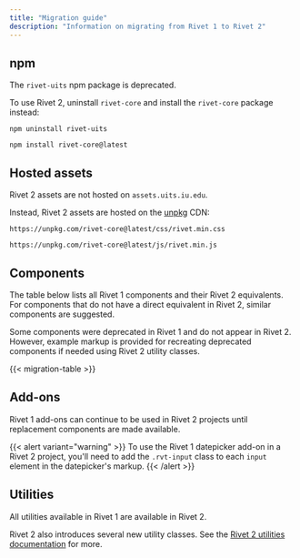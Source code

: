 ```yaml
---
title: "Migration guide"
description: "Information on migrating from Rivet 1 to Rivet 2"
---
```

## npm

The `rivet-uits` npm package is deprecated.

To use Rivet 2, uninstall `rivet-core` and install the `rivet-core` package instead:

```
npm uninstall rivet-uits
```

```
npm install rivet-core@latest
```

## Hosted assets

Rivet 2 assets are not hosted on `assets.uits.iu.edu`.

Instead, Rivet 2 assets are hosted on the [unpkg](https://unpkg.com/) CDN:

```
https://unpkg.com/rivet-core@latest/css/rivet.min.css
```
```
https://unpkg.com/rivet-core@latest/js/rivet.min.js
```

## Components

The table below lists all Rivet 1 components and their Rivet 2 equivalents. For components that do not have a direct equivalent in Rivet 2, similar components are suggested.

Some components were deprecated in Rivet 1 and do not appear in Rivet 2. However, example markup is provided for recreating deprecated components if needed using Rivet 2 utility classes.

{{< migration-table >}}

## Add-ons

Rivet 1 add-ons can continue to be used in Rivet 2 projects until replacement components are made available.

{{< alert variant="warning" >}}
To use the Rivet 1 datepicker add-on in a Rivet 2 project, you'll need to add the `.rvt-input` class to each `input` element in the datepicker's markup.
{{< /alert >}}

## Utilities

All utilities available in Rivet 1 are available in Rivet 2.

Rivet 2 also introduces several new utility classes. See the [Rivet 2 utilities documentation](https://rivet.iu.edu/utilities/) for more.
